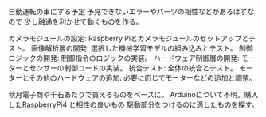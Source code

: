 自動運転の車にする予定
予見できないエラーやパーツの相性などがあるはずなので
少し融通を利かせて動くものを作る。


カメラモジュールの設定: Raspberry Piとカメラモジュールのセットアップとテスト。
画像解析層の開発: 選択した機械学習モデルの組み込みとテスト。
制御ロジックの開発: 制御指令のロジックの実装。
ハードウェア制御層の開発: モーターとセンサーの制御コードの実装。
統合テスト: 全体の統合とテスト。
モーターとその他のハードウェアの追加: 必要に応じてモーターなどの追加と調整。

秋月電子商や千石あたりで買えるものをベースに。
Arduinoについて不明。購入したRaspberryPi4 と相性の良いもの
駆動部分をつけるのに適したものを探す。
